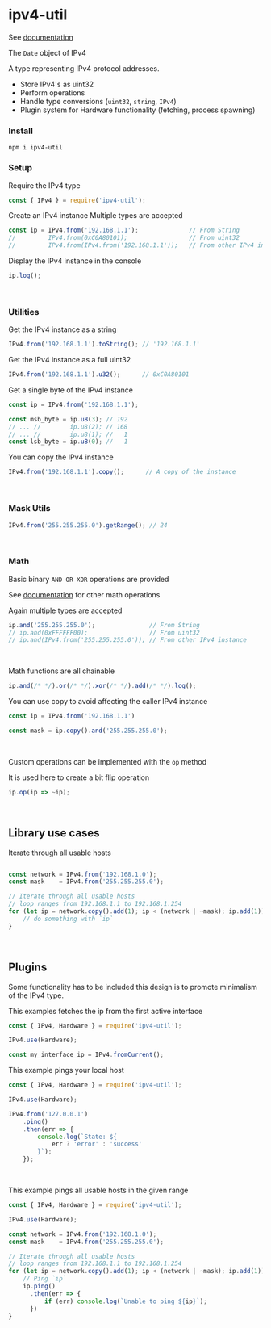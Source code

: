 # ipv4-util

See [documentation](https://raw.githack.com/matiasvlevi/ipv4-util/master/docs/index.html)

The `Date` object of IPv4

A type representing IPv4 protocol addresses. 

* Store IPv4's as uint32
* Perform operations
* Handle type conversions (`uint32`, `string`, `IPv4`)
* Plugin system for Hardware functionality (fetching, process spawning)

### Install 

```
npm i ipv4-util
```


### Setup 

Require the IPv4 type 

```js
const { IPv4 } = require('ipv4-util');
```

Create an IPv4 instance
Multiple types are accepted

```js
const ip = IPv4.from('192.168.1.1');              // From String
//         IPv4.from(0xC0A80101);                 // From uint32
//         IPv4.from(IPv4.from('192.168.1.1'));   // From other IPv4 instance
```

Display the IPv4 instance in the console

```js
ip.log();
```

<br/>

### Utilities

Get the IPv4 instance as a string

```js
IPv4.from('192.168.1.1').toString(); // '192.168.1.1'
```

Get the IPv4 instance as a full uint32

```js
IPv4.from('192.168.1.1').u32();      // 0xC0A80101
```

Get a single byte of the IPv4 instance

```js
const ip = IPv4.from('192.168.1.1');

const msb_byte = ip.u8(3); // 192
// ... //        ip.u8(2); // 168
// ... //        ip.u8(1); //   1
const lsb_byte = ip.u8(0); //   1
```

You can copy the IPv4 instance

```js
IPv4.from('192.168.1.1').copy();      // A copy of the instance
```

<br/>

### Mask Utils

```js
IPv4.from('255.255.255.0').getRange(); // 24
```

<br/>

### Math


Basic binary `AND OR XOR` operations are provided

See [documentation](https://raw.githack.com/matiasvlevi/ipv4-util/master/docs/module-Operations.html) for other math operations 

Again multiple types are accepted

```js
ip.and('255.255.255.0');               // From String
// ip.and(0xFFFFFF00);                 // From uint32
// ip.and(IPv4.from('255.255.255.0')); // From other IPv4 instance
```

<br/>

Math functions are all chainable

```js
ip.and(/* */).or(/* */).xor(/* */).add(/* */).log();
```

You can use copy to avoid affecting the caller IPv4 instance

```js
const ip = IPv4.from('192.168.1.1')

const mask = ip.copy().and('255.255.255.0');  
```

<br/>

Custom operations can be implemented with the `op` method

It is used here to create a bit flip operation

```js
ip.op(ip => ~ip);
```

<br/>

## Library use cases

Iterate through all usable hosts

```js

const network = IPv4.from('192.168.1.0');
const mask    = IPv4.from('255.255.255.0');

// Iterate through all usable hosts
// loop ranges from 192.168.1.1 to 192.168.1.254
for (let ip = network.copy().add(1); ip < (network | ~mask); ip.add(1)) {
    // do something with `ip`
}
```

<br/>

## Plugins

Some functionality has to be included this design is to promote minimalism of the IPv4 type.

This examples fetches the ip from the first active interface

```js
const { IPv4, Hardware } = require('ipv4-util');

IPv4.use(Hardware);

const my_interface_ip = IPv4.fromCurrent();
```

This example pings your local host

```js
const { IPv4, Hardware } = require('ipv4-util');

IPv4.use(Hardware);

IPv4.from('127.0.0.1')
    .ping()
    .then(err => {
        console.log(`State: ${
            err ? 'error' : 'success'
        }`);
    });
```

<br/>

This example pings all usable hosts in the given range

```js
const { IPv4, Hardware } = require('ipv4-util');

IPv4.use(Hardware);

const network = IPv4.from('192.168.1.0');
const mask    = IPv4.from('255.255.255.0');

// Iterate through all usable hosts
// loop ranges from 192.168.1.1 to 192.168.1.254
for (let ip = network.copy().add(1); ip < (network | ~mask); ip.add(1)) {
    // Ping `ip`
    ip.ping()
      .then(err => {
          if (err) console.log(`Unable to ping ${ip}`);
      })
}
```
